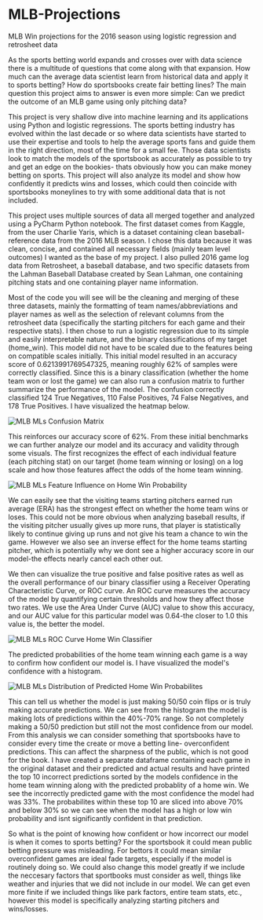 # MLB-Projections
MLB Win projections for the 2016 season using logistic regression and retrosheet data

As the sports betting world expands and crosses over with data science there is a multitude of questions that come along with that expansion. 
How much can the average data scientist learn from historical data and apply it to sports betting?
How do sportsbooks create fair betting lines?
The main question this project aims to answer is even more simple: Can we predict the outcome of an MLB game using only pitching data?


This project is very shallow dive into machine learning and its applications using Python and logistic regressions. The sports betting industry has evolved within the last decade or so where data scientists have started to use their expertise and tools to help the average sports fans and guide them in the right direction, most of the time for a small fee. Those data scientists look to match the models of the sportsbook as accurately as possible to try and get an edge on the bookies- thats obviously how you can make money betting on sports. This project will also analyze its model and show how confidently it predicts wins and losses, which could then coincide with sportsbooks moneylines to try with some additional data that is not included. 


This project uses multiple sources of data all merged together and analyzed using a PyCharm Python notebook. The first dataset comes from Kaggle, from the user Charlie Yaris, which is a dataset containing clean baseball-reference data from the 2016 MLB season. I chose this data because it was clean, concise, and contained all necessary fields (mainly team level outcomes) I wanted as the base of my project. I also pulled 2016 game log data from Retrosheet, a baseball database, and two specific datasets from the Lahman Baseball Database created by Sean Lahman, one containing pitching stats and one containing player name information.

Most of the code you will see will be the cleaning and merging of these three datasets, mainly the formatting of team names/abbreviations and player names as well as the selection of relevant columns from the retrosheet data (specifically the starting pitchers for each game and their respective stats). I then chose to run a logistic regression due to its simple and easily interpretable nature, and the binary classifications of my target (home_win). This model did not have to be scaled due to the features being on compatible scales initially. This initial model resulted in an accuracy score of 0.6213991769547325, meaning roughly 62% of samples were correctly classified. Since this is a binary classification (whether the home team won or lost the game) we can also run a confusion matrix to further summarize the performance of the model. The confusion correctly classified 124 True Negatives, 110 False Positives, 74 False Negatives, and 178 True Positives. I have visualized the heatmap below.

![MLB MLs Confusion Matrix](https://github.com/user-attachments/assets/e8df627c-6834-4517-adb8-cb08a19b2f92)



This reinforces our accuracy score of 62%. From these initial benchmarks we can further analyze our model and its accuracy and validity through some visuals. The first recognizes the effect of each individual feature (each pitching stat) on our target (home team winning or losing) on a log scale and how those features affect the odds of the home team winning. 

![MLB MLs Feature Influence on Home Win Probability](https://github.com/user-attachments/assets/66ce0b4f-fbed-4c3b-9674-31bd94529d4f)

We can easily see that the visiting teams starting pitchers earned run average (ERA) has the strongest effect on whether the home team wins or loses. This could not be more obvious when analyzing baseball results, if the visiting pitcher usually gives up more runs, that player is statistically likely to continue giving up runs and not give his team a chance to win the game. However we also see an inverse effect for the home teams starting pitcher, which is potentially why we dont see a higher accuracy score in our model-the effects nearly cancel each other out. 

We then can visualize the true positive and false positive rates as well as the overall performance of our binary classifier using a Receiver Operating Characteristic Curve, or ROC curve. An ROC curve measures the accuracy of the model by quantifying certain thresholds and how they affect those two rates. We use the Area Under Curve (AUC) value to show this accuracy, and our AUC value for this particular model was 0.64-the closer to 1.0 this value is, the better the model.  

![MLB MLs ROC Curve Home Win Classifier](https://github.com/user-attachments/assets/ec49b37e-6f51-4afe-bb4f-4f072d3e5459)



The predicted probabilities of the home team winning each game is a way to confirm how confident our model is. I have visualized the model's confidence with a histogram. 

![MLB MLs Distribution of Predicted Home Win Probabilites](https://github.com/user-attachments/assets/96a04616-ddcc-421a-8d7b-0058361e7b65)

This can tell us whether the model is just making 50/50 coin flips or is truly making accurate predictions. We can see from the histogram the model is making lots of predictions within the 40%-70% range. So not completely making a 50/50 prediction but still not the most confidence from our model. From this analysis we can consider something that sportsbooks have to consider every time the create or move a betting line- overconfident predictions. This can affect the sharpness of the public, which is not good for the book. I have created a separate dataframe containing each game in the original dataset and their predicted and actual results and have printed the top 10 incorrect predictions sorted by the models confidence in the home team winning along with the predicted probablity of a home win. We see the incorrectly predicted game with the most confidence the model had was 33%. The probabilites within these top 10 are sliced into above 70% and below 30% so we can see when the model has a high or low win probability and isnt significantly confident in that prediction. 

So what is the point of knowing how confident or how incorrect our model is when it comes to sports betting? For the sportsbook it could mean public betting pressure was misleading. For bettors it could mean similar overconfident games are ideal fade targets, especially if the model is routinely doing so. We could also change this model greatly if we include the neccesary factors that sportbooks must consider as well, things like weather and injuries that we did not include in our model. We can get even more finite if we included things like park factors, entire team stats, etc., however this model is specifically analyzing starting pitchers and wins/losses. 

